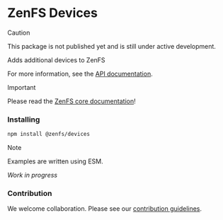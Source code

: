 # ZenFS Devices

> [!CAUTION]
> This package is not published yet and is still under active development.

Adds additional devices to ZenFS

For more information, see the [API documentation](https://zenfs.dev/devices).

> [!IMPORTANT]
> Please read the [ZenFS core documentation](https://zenfs.dev/core)!

### Installing

```sh
npm install @zenfs/devices
```

> [!NOTE]
> Examples are written using ESM.

_Work in progress_


### Contribution

We welcome collaboration. Please see our [contribution guidelines](https://github.com/zen-fs/core/blob/main/contributing.md).
